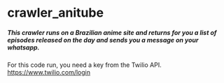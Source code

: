 # crawler_anitube

##### This crawler runs on a Brazilian anime site and returns for you a list of episodes released on the day and sends you a message on your whatsapp.

For this code run, you need a key from the Twilio API. https://www.twilio.com/login
